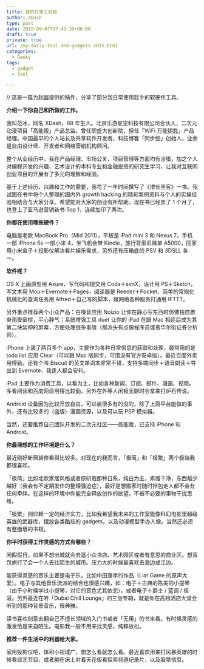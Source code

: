 ```yaml
---
title: 我的日常工具箱
author: XDash
type: post
date: 2015-09-07T07:43:30+00:00
draft: true
private: true
url: /my-daily-tool-and-gadgets-2015.html
categories:
  - Geeky
tags:
  - gadget
  - tool

---
```

// 这是一篇为[利器][1]提供的稿件，分享了部分我日常使用趁手的软硬件工具。

**介绍一下你自己和所做的工作。**

我叫范冰，网名 XDash，88 年生人。北京乐游星空科技有限公司合伙人，二次元动漫项目「高能贩」产品总监。曾任职盛大创新院，担任「WiFi 万能钥匙」产品经理。中国最早的个人站长及共享软件开发者，科技博客「同步控」创始人，业余是自由设计师、开发者和网络营销机构顾问。

整个从业经历中，我在产品经理、市场公关、项目管理等方面均有涉猎，加之个人对编程开发的兴趣、艺术设计的本科专业和金融投资的研究生学习，让我对互联网创业项目的开展有了多元的理解和经验。

基于上述经历、兴趣和工作的需要，我花了一年时间撰写了《增长黑客》一书。我试图在书中将个人整理的国内外 growth hacking 的精彩案例资料与个人的实操经验相结合与大家分享。希望能对大家的创业有所帮助。现在书已经卖了 1 个月了，也登上了亚马逊营销新书 Top 1，连续加印了两次。

**你都在使用哪些硬件？**

电脑是老款 MacBook Pro（Mid 2011），平板是 iPad mini 3 和 Nexus 7，手机一部 iPhone 5s 一部小米 4，坐飞机会带 Kindle，旅行背索尼微单 A5000，回家用小米盒子＋投影仪解决看片娱乐需求，另外还有压箱底的 PSV 和 3DSLL 各一。

**软件呢？**

OS X 上画原型用 Axure，写代码和提交用 Coda＋svnX，设计用 PS＋Sketch，写文本用 Mou＋Evernote＋Pages，阅读器是 Reeder＋Pocket，简单的常规化机械化的查询任务用 Alfred＋自己写的脚本，跟网络各种服务打通用 IFTTT。

另外重点推荐两个小众产品：白噪音应用 Noizio 让你在静心写东西时仿佛独自置身雨夜窗棂，平心静气；系统增强工具 duet 让你的 iPad 在跟 Mac 相连后成为其第二块延伸的屏幕，方便处理很多事情（那派头有点像程序员或者华尔街证券分析师）。

iPhone 上装了两百多个 app，主要作为各种日常信息的获取和处理，最常用的是 todo list 应用 Clear（可以跟 Mac 版同步，可惜没有官方安卓版）。最近百度外卖用得勤，还有个叫 Biscuit 的英文单词本非常不错，支持多端同步＋语音朗读＋导出到 Evernote，我逢人都会安利。

iPad 主要作为消费工具，以看为主，比如各种新闻、订阅、邮件、漫画、视频。多看阅读和百度网盘用得比较勤，另外在外等人闲极无聊时会拿来打炉石传说。

Android 设备因为比较开放自由，可以装很多有的没的，除了上面平台能做的事外，还有比较多的（盗版）漫画资源，以及可以玩 PSP 模拟器。

当然，还要推荐自己团队开发的二次元社区——高能贩，已支持 iPhone 和 Android。

**你最理想的工作环境是什么？**

最近刚好新居装修看得比较多。对现在的我而言，「极简」和「极繁」两个极端我都很喜欢。

「极简」比如北欧家居风格或者原研哉那种日系，纯白为主，素雅干净，东西越少越好（我会有不定期发作的整理强迫症），最好是想搬家时随时拎包走人都不会有任何牵绊。在这样的环境中你能完全释放创作的欲望，不被不必要的事物干扰思维。

「极繁」则仰赖一定的经济实力，比如我希望我未来的工作室能像科幻电影里超级英雄的武器库，摆放各类酷炫的 gadgets，以及动漫模型手办人像。当然还必须有整面墙的书柜。

**你平时获得工作灵感的方式有哪些？**

闲暇假日，如果不想出城就会去逛小众书店、艺术园区或者有意思的商业区。想背包旅行了会一个人去往陌生的城市。压力大的时候最喜欢去海边或江边。

能获得灵感的音乐主要是电子乐，比如中田康孝的作品（Liar Game 的原声大爱）。电子与其他音乐流派的结合也很感兴趣，如：电子＋古典的陈美的小提琴（由于小时候学过小提琴，对它的音色尤其依恋），或者电子＋爵士 / 蓝调 / 摇滚。另外最近在听「Dubai Chill Lounge」的三张专辑，就是你在高档酒店大堂会听到的那种背景音乐，很典雅。

读书喜欢刻意去翻自己不擅长领域的入门书或者「无用」的书来看。有时候灵感的激发恰是来自陌生。电影我一般不用来找灵感，纯粹放松。

**推荐一件生活中的利器给大家。**

家用投影仪吧，体积小视域广，想怎么看就怎么看。最近喜欢用来打风暴英雄的时候看综艺节目，或者躺在床上对着天花板看探索频道纪录片，以及股票信息。

 [1]: http://liqi.io/fanbing/